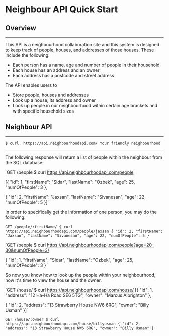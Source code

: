# Neighbour API Quick Start

## Overview
--- 
This API is a neighbourhood collaboration site and this system is designed to keep track of people, houses, and addresses of those houses. These include the following:

* Each person has a name, age and number of people in their household
* Each house has an address and an owner
* Each address has a postcode and street address

The API enables users to

* Store people, houses and addresses
* Look up a house, its address and owner
* Look up people in our neighbourhood within certain age brackets and with specific household sizes

## Neighbour API
---
`$ curl; https://api.neighbourhoodapi.com/
Your friendly neighbourhood` 

---
The following response will return a list of people within the neighbour from the SQL database:

`GET /people
$ curl https://api.neighbourhoodapi.com/people

[{
    "id": 1,
    "firstName": "Sidar",
    "lastName": "Ozbek",
    "age": 25,
    "numOfPeople": 3
},

{
    "id": 2,
    "firstName": "Jaxsan",
    "lastName": "Sivanesan",
    "age": 22,
    "numOfPeople": 5
}]`

In order to specifically get the information of one person, you may do the following:

`GET /people/:firstName/
$ curl https://api.neighbourhoodapi.com/people/jaxsan
{
    "id": 2,
    "firstName": "Jaxsan",
    "lastName": "Sivanesan",
    "age": 22,
    "numOfPeople": 5
}`

`GET /people
$ curl https://api.neighbourhoodapi.com/people?age=20-30&numOfPeople=3/

{
    "id": 1,
    "firstName": "Sidar",
    "lastName": "Ozbek",
    "age": 25,
    "numOfPeople": 3
}
`

So now you know how to look up the people within your neighbourhood, now it's time to view the house and the owner.

`GET /house/
$ curl https://api.neighbourhoodapi.com/house/
[{
    "id": 1,
    "address": "12 Ha-Ha Road SE6 5TG",
    "owner": "Marcus Albrighton"
},

{
    "id": 2,
    "address": "13 Strawberry House NW6 6RG",
    "owner": "Billy Usman"
}]`

`GET /house/:owner
$ curl https://api.neighbourhoodapi.com/house/billyusman
{
    "id": 2,
    "address": "13 Strawberry House NW6 6RG",
    "owner": "Billy Usman"
}`







